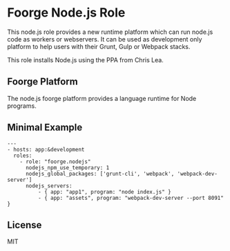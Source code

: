 Foorge Node.js Role
===================

This node.js role provides a new runtime platform which can run node.js code as
workers or webservers. It can be used as development only platform to help
users with their Grunt, Gulp or Webpack stacks.

This role installs Node.js using the PPA from Chris Lea.

Foorge Platform
---------------

The node.js foorge platform provides a language runtime for Node programs.

Minimal Example
---------------

    ---
    - hosts: app:&development
      roles:
        - role: "foorge.nodejs"
          nodejs_npm_use_temporary: 1 
          nodejs_global_packages: ['grunt-cli', 'webpack', 'webpack-dev-server']
          nodejs_servers:
              - { app: "app1", program: "node index.js" }
              - { app: "assets", program: "webpack-dev-server --port 8091" }

License
-------

MIT
